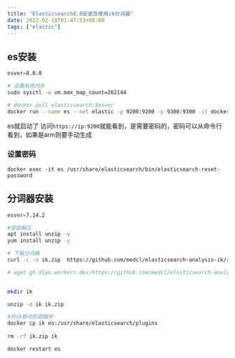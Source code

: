 ```yaml
---
title: "Elasticsearch8.0安装及使用ik分词器"
date: 2022-02-18T01:47:53+08:00
tags: ["elastic"]
---
```

## es安装
```sh
esver=8.0.0

# 设置系统内存
sudo sysctl -w vm.max_map_count=262144

# docker pull elasticsearch:$esver
docker run --name es --net elastic -p 9200:9200 -p 9300:9300 -it docker.elastic.co/elasticsearch/elasticsearch:8.0.0
```
es就启动了
访问`https://ip:9200`就能看到，是需要密码的，密码可以从命令行看到，如果是arm则要手动生成

### 设置密码
`docker exec -it es /usr/share/elasticsearch/bin/elasticsearch-reset-password
`



## 分词器安装
```sh
esver=7.14.2

#安装解压
apt install unzip -y
yum install unzip -y

# 下载分词器
curl -L -o ik.zip  https://github.com/medcl/elasticsearch-analysis-ik/releases/download/v$esver/elasticsearch-analysis-ik-$esver.zip

# wget gh.dlpu.workers.dev/https://github.com/medcl/elasticsearch-analysis-ik/releases/download/v$esver/elasticsearch-analysis-ik-$esver.zip

 
mkdir ik

unzip -d ik ik.zip

#将ik移动到容器中
docker cp ik es:/usr/share/elasticsearch/plugins
 
rm -rf ik.zip ik

docker restart es
```